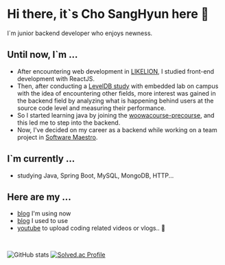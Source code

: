# Hi there, it`s Cho SangHyun here 👋  
I`m junior backend developer who enjoys newness.


## Until now, I`m ...
- After encountering web development in [LIKELION](https://www.likelion.net/), I studied front-end development with ReactJS.
- Then, after conducting a [LevelDB study](https://github.com/Cho-SangHyun/leveldb-study) with embedded lab on campus with the idea of encountering other fields, more interest was gained in the backend field by analyzing what is happening behind users at the source code level and measuring their performance.
- So I started learning java by joining the [woowacourse-precourse](https://www.woowacourse.io/), and this led me to step into the backend.
- Now, I've decided on my career as a backend while working on a team project in [Software Maestro](https://www.swmaestro.org/sw/main/main.do).


## I`m currently ...
- studying Java, Spring Boot, MySQL, MongoDB, HTTP...


## Here are my ...
- [blog](https://jofestudio.tistory.com/) I'm using now
- [blog](https://blog.naver.com/98shcho) I used to use
- [youtube](https://www.youtube.com/@jofestudio1835) to upload coding related videos or vlogs.. 🤭


<br/>  

![GitHub stats](https://github-readme-stats.vercel.app/api?username=Cho-SangHyun&show_icons=true&count_private=true)
[![Solved.ac Profile](http://mazassumnida.wtf/api/v2/generate_badge?boj=98shcho)](https://solved.ac/98shcho/)

